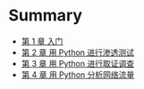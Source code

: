# Summary

* [第 1 章 入门](第1章入门.md)
* [第 2 章 用 Python 进行渗透测试](第2章用Python进行渗透测试.md)
* [第 3 章 用 Python 进行取证调查](第3章用Python进行取证调查.md)
* [第 4 章 用 Python 分析网络流量](第4章用Python分析网络流量.md)
